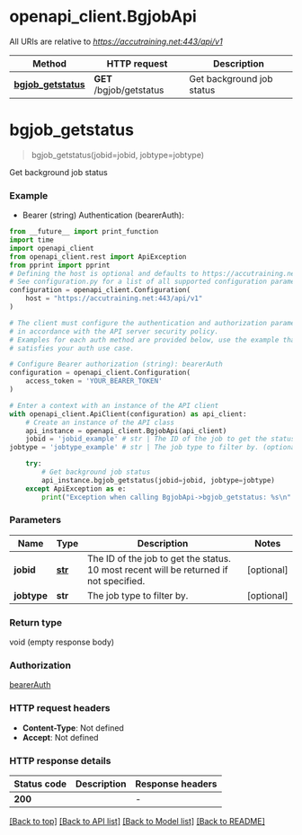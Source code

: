 # openapi_client.BgjobApi

All URIs are relative to *https://accutraining.net:443/api/v1*

Method | HTTP request | Description
------------- | ------------- | -------------
[**bgjob_getstatus**](BgjobApi.md#bgjob_getstatus) | **GET** /bgjob/getstatus | Get background job status


# **bgjob_getstatus**
> bgjob_getstatus(jobid=jobid, jobtype=jobtype)

Get background job status

### Example

* Bearer (string) Authentication (bearerAuth):
```python
from __future__ import print_function
import time
import openapi_client
from openapi_client.rest import ApiException
from pprint import pprint
# Defining the host is optional and defaults to https://accutraining.net:443/api/v1
# See configuration.py for a list of all supported configuration parameters.
configuration = openapi_client.Configuration(
    host = "https://accutraining.net:443/api/v1"
)

# The client must configure the authentication and authorization parameters
# in accordance with the API server security policy.
# Examples for each auth method are provided below, use the example that
# satisfies your auth use case.

# Configure Bearer authorization (string): bearerAuth
configuration = openapi_client.Configuration(
    access_token = 'YOUR_BEARER_TOKEN'
)

# Enter a context with an instance of the API client
with openapi_client.ApiClient(configuration) as api_client:
    # Create an instance of the API class
    api_instance = openapi_client.BgjobApi(api_client)
    jobid = 'jobid_example' # str | The ID of the job to get the status. 10 most recent will be returned if not specified. (optional)
jobtype = 'jobtype_example' # str | The job type to filter by. (optional)

    try:
        # Get background job status
        api_instance.bgjob_getstatus(jobid=jobid, jobtype=jobtype)
    except ApiException as e:
        print("Exception when calling BgjobApi->bgjob_getstatus: %s\n" % e)
```

### Parameters

Name | Type | Description  | Notes
------------- | ------------- | ------------- | -------------
 **jobid** | [**str**](.md)| The ID of the job to get the status. 10 most recent will be returned if not specified. | [optional] 
 **jobtype** | **str**| The job type to filter by. | [optional] 

### Return type

void (empty response body)

### Authorization

[bearerAuth](../README.md#bearerAuth)

### HTTP request headers

 - **Content-Type**: Not defined
 - **Accept**: Not defined

### HTTP response details
| Status code | Description | Response headers |
|-------------|-------------|------------------|
**200** |  |  -  |

[[Back to top]](#) [[Back to API list]](../README.md#documentation-for-api-endpoints) [[Back to Model list]](../README.md#documentation-for-models) [[Back to README]](../README.md)

